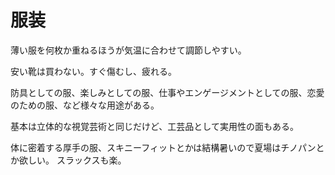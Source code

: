 # 服装

薄い服を何枚か重ねるほうが気温に合わせて調節しやすい。

安い靴は買わない。すぐ傷むし、疲れる。

防具としての服、楽しみとしての服、仕事やエンゲージメントとしての服、恋愛のための服、など様々な用途がある。

基本は立体的な視覚芸術と同じだけど、工芸品として実用性の面もある。

体に密着する厚手の服、スキニーフィットとかは結構暑いので夏場はチノパンとか欲しい。
スラックスも楽。
